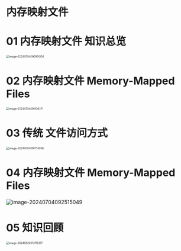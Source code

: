 # 内存映射文件



# 01 内存映射文件 知识总览

<img src="https://cvp.oss-cn-shanghai.aliyuncs.com/picgo/202407040909325.png" alt="image-20240704090914104" style="zoom:50%;" />



# 02 内存映射文件 Memory-Mapped Files 

<img src="https://cvp.oss-cn-shanghai.aliyuncs.com/picgo/202407040911572.png" alt="image-20240704091106371" style="zoom:50%;" />



# 03 传统 文件访问方式

<img src="https://cvp.oss-cn-shanghai.aliyuncs.com/picgo/202407040917380.png" alt="image-20240704091714036" style="zoom:50%;" />



# 04 内存映射文件 Memory-Mapped Files

![image-20240704092515049](https://cvp.oss-cn-shanghai.aliyuncs.com/picgo/202407040925260.png)



# 05 知识回顾

<img src="https://cvp.oss-cn-shanghai.aliyuncs.com/picgo/202405202131437.png" alt="image-20240520213115317" style="zoom:50%;" />